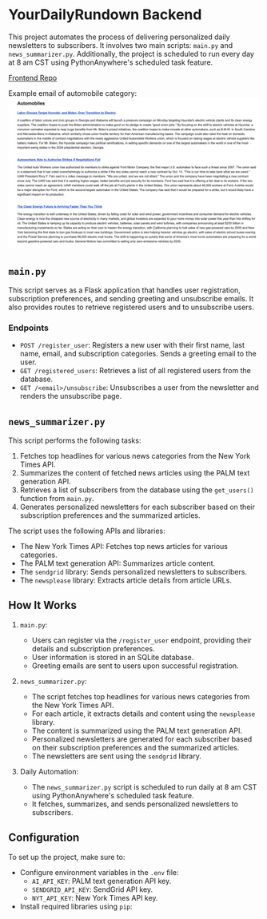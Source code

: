 # YourDailyRundown Backend

This project automates the process of delivering personalized daily newsletters to subscribers. It involves two main scripts: `main.py` and `news_summarizer.py`. Additionally, the project is scheduled to run every day at 8 am CST using PythonAnywhere's scheduled task feature.

[Frontend Repo](https://github.com/GiridharRNair/YourDailyRundown)

Example email of automobile category:
<img alt="AutomobileCategoryExample" src="public/AutomobileCategoryExample.png" />

## `main.py`

This script serves as a Flask application that handles user registration, subscription preferences, and sending greeting and unsubscribe emails. It also provides routes to retrieve registered users and to unsubscribe users.

### Endpoints

- `POST /register_user`: Registers a new user with their first name, last name, email, and subscription categories. Sends a greeting email to the user.
- `GET /registered_users`: Retrieves a list of all registered users from the database.
- `GET /<email>/unsubscribe`: Unsubscribes a user from the newsletter and renders the unsubscribe page.

## `news_summarizer.py`

This script performs the following tasks:

1. Fetches top headlines for various news categories from the New York Times API.
2. Summarizes the content of fetched news articles using the PALM text generation API.
3. Retrieves a list of subscribers from the database using the `get_users()` function from `main.py`.
4. Generates personalized newsletters for each subscriber based on their subscription preferences and the summarized articles.

The script uses the following APIs and libraries:

- The New York Times API: Fetches top news articles for various categories.
- The PALM text generation API: Summarizes article content.
- The `sendgrid` library: Sends personalized newsletters to subscribers.
- The `newsplease` library: Extracts article details from article URLs.

## How It Works

1. `main.py`:
   - Users can register via the `/register_user` endpoint, providing their details and subscription preferences.
   - User information is stored in an SQLite database.
   - Greeting emails are sent to users upon successful registration.

2. `news_summarizer.py`:
   - The script fetches top headlines for various news categories from the New York Times API.
   - For each article, it extracts details and content using the `newsplease` library.
   - The content is summarized using the PALM text generation API.
   - Personalized newsletters are generated for each subscriber based on their subscription preferences and the summarized articles.
   - The newsletters are sent using the `sendgrid` library.

3. Daily Automation:
   - The `news_summarizer.py` script is scheduled to run daily at 8 am CST using PythonAnywhere's scheduled task feature.
   - It fetches, summarizes, and sends personalized newsletters to subscribers.

## Configuration

To set up the project, make sure to:

- Configure environment variables in the `.env` file:
   - `AI_API_KEY`: PALM text generation API key.
   - `SENDGRID_API_KEY`: SendGrid API key.
   - `NYT_API_KEY`: New York Times API key.
- Install required libraries using `pip`:
